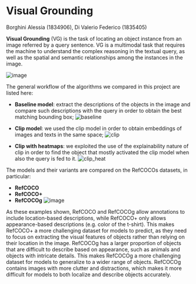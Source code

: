 # Visual Grounding

Borghini Alessia (1834906), Di Valerio Federico (1835405)

**Visual Grounding** (VG) is the task of locating an object instance from an image referred by a query sentence. VG is a multimodal task that requires the machine to understand the complex reasoning in the textual query, as well as the spatial and semantic relationships among the instances in the image.

![image](https://github.com/ABorghini/VP_Visual_Grounding/assets/80713403/3f1765ca-8be1-4d54-873e-dc1b78041928)

The general workflow of the algorithms we compared in this project are listed here:
- **Baseline model**: extract the descriptions of the objects in the image and compare such descriptions with the query in order to obtain the best matching bounding box;
![baseline](https://github.com/ABorghini/VP_Visual_Grounding/assets/80713403/9d376b2b-b72d-4e16-b1f3-49d07e6f622f)

- **Clip model**: we used the clip model in order to obtain embeddings of images and texts in the same space;
![clip](https://github.com/ABorghini/VP_Visual_Grounding/assets/80713403/5cc450cf-cf12-4088-9dc7-10840a85f7a0)

- **Clip with heatmaps**: we exploited the use of the explainability nature of clip in order to find the object that mostly activated the clip model when also the query is fed to it. 
![clip_heat](https://github.com/ABorghini/VP_Visual_Grounding/assets/80713403/f5d3853f-0cb5-4e1f-9620-d1ebf118a83d)

The models and their variants are compared on the RefCOCOs datasets, in particular:
- **RefCOCO**
- **RefCOCO+**
- **RefCOCOg**
![image](https://github.com/ABorghini/VP_Visual_Grounding/assets/80713403/cb45ad62-29ee-497d-af77-0f1503bac747)

As these examples shown, RefCOCO and RefCOCOg allow annotations to include location-based descriptions, while RefCOCO+ only allows appearance-based descriptions (e.g. color of the t-shirt). This makes RefCOCO+ a more challenging dataset for models to predict, as they need to focus on extracting the visual features of objects rather than relying on their location in the image.
RefCOCOg has a larger proportion of objects that are difficult to describe based on appearance, such as animals and objects with intricate details. This makes RefCOCOg a more challenging dataset for models to generalize to a wider range of objects.
RefCOCOg contains images with more clutter and distractions, which makes it more difficult for models to both localize and describe objects accurately.
